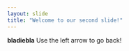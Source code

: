 ```yaml
---
layout: slide
title: "Welcome to our second slide!"
---
```

**bladiebla**
Use the left arrow to go back!
